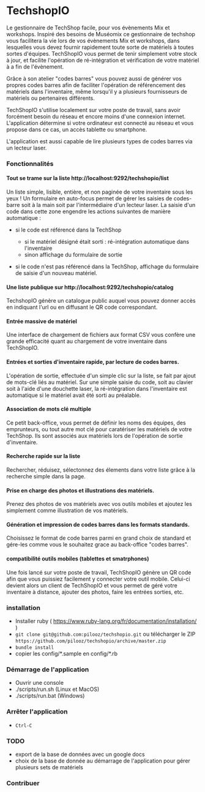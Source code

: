 TechshopIO
==========

Le gestionnaire de TechShop facile, pour vos évènements Mix et workshops.
Inspiré des besoins de Muséomix ce gestionnaire de techshop vous facilitera la vie lors de vos évènements Mix et workshops, dans lesquelles vous devez fournir rapidement toute sorte de matériels à toutes sortes d'équipes.
TechShopIO vous permet de tenir simplement votre stock à jour, et facilite l'opération de ré-intégration et vérification de votre matériel à a fin de l'évènement.

Grâce à son atelier "codes barres" vous pouvez aussi de générer vos propres codes barres afin de faciliter l'opération de référencement des matériels dans l'inventaire, même lorsqu'il y a plusieurs fournisseurs de matériels ou pertenaires différents.

TechShopIO s'utilise localement sur votre poste de travail, sans avoir forcément besoin du réseau et encore moins d'une connexion internet. L'application détermine si votre ordinateur est connecté au réseau et vous propose dans ce cas, un accès tablette ou smartphone.

L'application est aussi capable de lire plusieurs types de codes barres via un lecteur laser.

### Fonctionnalités

#### Tout se trame sur la liste http://localhost:9292/techshopio/list

Un liste simple, lisible, entière, et non paginée de votre inventaire sous les yeux !
Un formulaire en auto-focus permet de gérer les saisies de codes-barre soit à la main soit par l'intermédiaire d'un lecteur laser.
La saisie d'un code dans cette zone engendre les actions suivantes de manière automatique :

- si le code est référencé dans la TechShop 
	- si le matériel désigné était sorti : ré-intégration automatique dans l'inventaire
	- sinon affichage du formulaire de sortie
	
- si le code n'est pas référencé dans la TechShop, affichage du formulaire de saisie d'un nouveau matériel.

#### Une liste publique sur http://localhost:9292/techshopio/catalog

TechshopIO génère un catalogue public auquel vous pouvez donner accès en indiquant l'url ou en diffusant le QR code correspondant.

#### Entrée massive de matériel

Une interface de chargement de fichiers aux format CSV vous confère une grande efficacité quant au chargement de votre inventaire dans TechShopIO.

#### Entrées et sorties d'inventaire rapide, par lecture de codes barres.

L'opération de sortie, effectuée d'un simple clic sur la liste, se fait par ajout de mots-clé liés au matériel.
Sur une simple saisie du code, soit au clavier soit à l'aide d'une douchette laser, la ré-intégration dans l'inventaire est automatique si le matériel avait été sorti au préalable.

#### Association de mots clé multiple

Ce petit back-office, vous permet de définir les noms des équipes, des emprunteurs, ou tout autre mot clé pour caratériser les matériels de votre TechShop. Ils sont associés aux matériels lors de l'opération de sortie d'inventaire.

#### Recherche rapide sur la liste

Rechercher, réduisez, sélectonnez des élements dans votre liste grâce à la recherche simple dans la page.

#### Prise en charge des photos et illustrations des matériels.

Prenez des photos de vos matériels avec vos outils mobiles et ajoutez les simplement comme illustration de vos matériels.

#### Génération et impression de codes barres dans les formats standards.

Choisissez le format de code barres parmi en grand choix de standard et gére-les comme vous le souhaitez grace au back-office "codes barres".

#### compatibilité outils mobiles (tablettes et smatrphones)

Une fois lancé sur votre poste de travail, TechShopIO génère un QR code afin que vous puissiez facilement y connecter votre outil mobile.
Celui-ci devient alors un client de TechShopIO et vous permet de géré votre inventaire à distance, ajouter des photos, faire les entrées sorties, etc.

### installation

- Installer ruby ( https://www.ruby-lang.org/fr/documentation/installation/ )
- `git clone git@github.com:pilooz/techshopio.git` ou télécharger le ZIP `https://github.com/pilooz/techshopio/archive/master.zip`
- `bundle install`
- copier les config/\*.sample en config/\*.rb

### Démarrage de l'application
- Ouvrir une console
- ./scripts/run.sh (Linux et MacOS)
- ./scripts/run.bat (Windows)

### Arrêter l'application
- `Ctrl-C`

### TODO
- export de la base de données avec un google docs
- choix de la base de donnée au démarrage de l'application pour gérer plusieurs sets de matériels

### Contribuer




